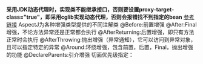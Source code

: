 **采用JDK动态代理时，实现类不能继承接口，否则要设置proxy-target-class="true"，即采用cglib实现动态代理，否则会报错找不到指定的bean**
[参考链接](https://www.cnblogs.com/peak-c/p/6026945.html)
AspectJ为各种增强类型提供的不同注解类
@Before:前置增强
@After:Final增强，不论方法异常还是正常都会执行
@AfterReturning:后置增强，即只有方法正常时会执行
@AfterThrowing:抛出增强（异常通知），它可以访问到异常对象，且可以指定特定的异常
@Around:环绕增强，包含前置，后置，Final，抛出增强的功能
@DeclareParents:引介增强
切面优先级指定：